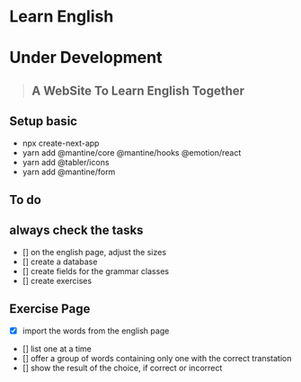 # Learn English
# Under Development

> ## A WebSite To Learn English Together

## Setup basic
* npx create-next-app
* yarn add @mantine/core @mantine/hooks @emotion/react
* yarn add @tabler/icons
* yarn add @mantine/form

## To do
## always check the tasks
* [] on the english page, adjust the sizes
* [] create a database
* [] create fields for the grammar classes
* [] create exercises

## Exercise Page
* [x] import the words from the english page
* [] list one at a time
* [] offer a group of words containing only one with the correct transtation
* [] show the result of the choice, if correct or incorrect